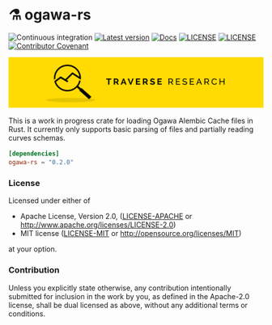 # ⚗ ogawa-rs
![Continuous integration](https://github.com/Traverse-Research/ogawa-rs/workflows/Continuous%20integration/badge.svg)
[![Latest version](https://img.shields.io/crates/v/ogawa-rs.svg)](https://crates.io/crates/ogawa-rs)
[![Docs](https://docs.rs/ogawa-rs/badge.svg)](https://docs.rs/ogawa-rs/)
[![LICENSE](https://img.shields.io/badge/license-MIT-blue.svg)](LICENSE-MIT)
[![LICENSE](https://img.shields.io/badge/license-apache-blue.svg)](LICENSE-APACHE)
[![Contributor Covenant](https://img.shields.io/badge/contributor%20covenant-v1.4%20adopted-ff69b4.svg)](../main/CODE_OF_CONDUCT.md)

[![Banner](banner.png)](https://traverseresearch.nl)

This is a work in progress crate for loading Ogawa Alembic Cache files in Rust.
It currently only supports basic parsing of files and partially reading curves schemas.


```toml
[dependencies]
ogawa-rs = "0.2.0"
```

### License

Licensed under either of

* Apache License, Version 2.0, ([LICENSE-APACHE](../master/LICENSE-APACHE) or http://www.apache.org/licenses/LICENSE-2.0)
* MIT license ([LICENSE-MIT](../master/LICENSE-MIT) or http://opensource.org/licenses/MIT)

at your option.

### Contribution

Unless you explicitly state otherwise, any contribution intentionally
submitted for inclusion in the work by you, as defined in the Apache-2.0
license, shall be dual licensed as above, without any additional terms or
conditions.
